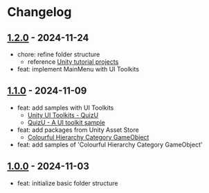 # Changelog

## [1.2.0] - 2024-11-24

- chore: refine folder structure
  - reference [Unity tutorial projects](https://github.com/androchentw/unity-playground/tree/main/2-unity-assets-collection/tutorial-projects)
- feat: implement MainMenu with UI Toolkits

## [1.1.0] - 2024-11-09

- feat: add samples with UI Toolkits
  - [Unity UI Toolkits - QuizU](https://github.com/androchentw/unity-playground/blob/main/1-unity-basics/5-unity-ui-toolkits-QuizU.md#unity-ui-toolkits---quizu)
  - [QuizU - A UI toolkit sample](https://assetstore.unity.com/packages/essentials/tutorial-projects/quizu-a-ui-toolkit-sample-268492#description)
- feat: add packages from Unity Asset Store
  - [Colourful Hierarchy Category GameObject](https://assetstore.unity.com/packages/tools/utilities/colourful-hierarchy-category-gameobject-205934)
- feat: add samples of 'Colourful Hierarchy Category GameObject'

## [1.0.0] - 2024-11-03

- feat: initialize basic folder structure

<!-- Links -->

<!-- Versions -->
[1.2.0]: https://github.com/androchentw/UnityBaseTemplate2DURP/releases/tag/v1.2.0
[1.1.0]: https://github.com/androchentw/UnityBaseTemplate2DURP/releases/tag/v1.1.0
[1.0.0]: https://github.com/androchentw/UnityBaseTemplate2DURP/releases/tag/v1.0.0
